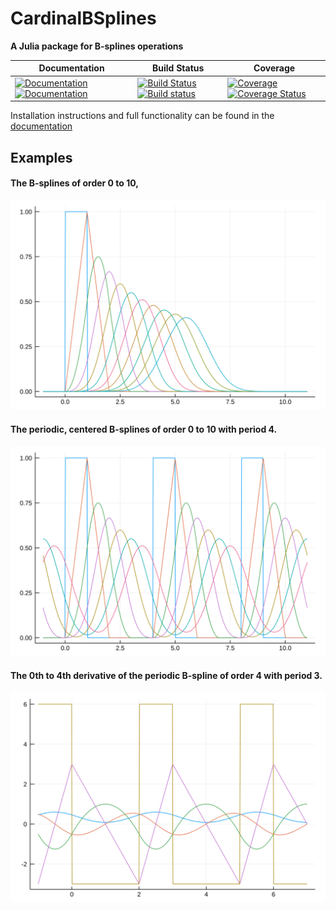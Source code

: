 # CardinalBSplines

**A Julia package for B-splines operations**


| **Documentation** | **Build Status** | **Coverage** |
|-------------------|------------------|--------------|
| [![Documentation](https://img.shields.io/badge/docs-stable-blue.svg)](https://vincentcp.github.io/CardinalBSplines.jl/stable)  [![Documentation](https://img.shields.io/badge/docs-dev-blue.svg)](https://vincentcp.github.io/CardinalBSplines.jl/dev) | [![Build Status](https://travis-ci.org/vincentcp/CardinalBSplines.jl.png)](https://travis-ci.org/vincentcp/CardinalBSplines.jl) [![Build status](https://ci.appveyor.com/api/projects/status/gh4ka7m9a7qekqu8?svg=true)](https://ci.appveyor.com/project/vincentcp/CardinalBSplines-jl) | [![Coverage](https://codecov.io/gh/vincentcp/CardinalBSplines.jl/branch/master/graph/badge.svg)](https://codecov.io/gh/vincentcp/CardinalBSplines.jl)  [![Coverage Status](https://coveralls.io/repos/github/vincentcp/CardinalBSplines.jl/badge.svg)](https://coveralls.io/github/vincentcp/CardinalBSplines.jl) |


Installation instructions and full functionality can be found in the [documentation](https://vincentcp.github.io/CardinalBSplines.jl/dev)








## Examples  

#### The B-splines of order 0 to 10,

![svg](README_files/README_3_0.svg)

#### The periodic, centered B-splines of order 0 to 10 with period 4.

![svg](README_files/README_5_0.svg)

#### The 0th to 4th derivative of the periodic B-spline of order 4 with period 3.

![svg](README_files/README_11_0.svg)
